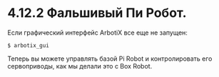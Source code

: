 # 4.12.2 Фальшивый Пи Робот.

Если графический интерфейс ArbotiX все еще не запущен:

```text
$ arbotix_gui
```

Теперь вы можете управлять базой Pi Robot и контролировать его сервоприводы, как мы делали это с Box Robot.



